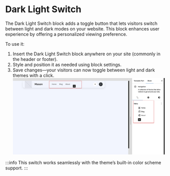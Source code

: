 # Dark Light Switch

The Dark Light Switch block adds a toggle button that lets visitors switch between light and dark modes on your website. This block enhances user experience by offering a personalized viewing preference.

To use it:
1. Insert the Dark Light Switch block anywhere on your site (commonly in the header or footer).
2. Style and position it as needed using block settings.
3. Save changes—your visitors can now toggle between light and dark themes with a click.
 ![dark-light-switcher](/img/mivox/navigation-step-4.png)

:::info
This switch works seamlessly with the theme’s built-in color scheme support.
:::